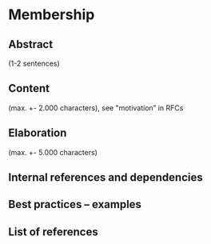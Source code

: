 # Membership

## Abstract 
(1-2 sentences)
    
## Content 
(max. +- 2.000 characters), see "motivation” in RFCs
    
## Elaboration  
(max. +- 5.000 characters)
    
## Internal references and dependencies 
    
## Best practices – examples 
    
## List of references